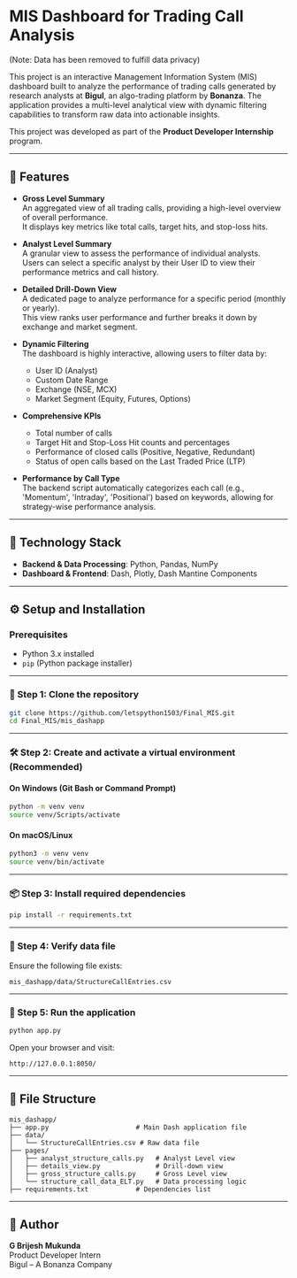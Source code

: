 
# MIS Dashboard for Trading Call Analysis

(Note: Data has been removed to fulfill data privacy)

This project is an interactive Management Information System (MIS) dashboard built to analyze the performance of trading calls generated by research analysts at **Bigul**, an algo-trading platform by **Bonanza**. The application provides a multi-level analytical view with dynamic filtering capabilities to transform raw data into actionable insights.

This project was developed as part of the **Product Developer Internship** program.

---

## 🚀 Features

- **Gross Level Summary**  
  An aggregated view of all trading calls, providing a high-level overview of overall performance.  
  It displays key metrics like total calls, target hits, and stop-loss hits.

- **Analyst Level Summary**  
  A granular view to assess the performance of individual analysts.  
  Users can select a specific analyst by their User ID to view their performance metrics and call history.

- **Detailed Drill-Down View**  
  A dedicated page to analyze performance for a specific period (monthly or yearly).  
  This view ranks user performance and further breaks it down by exchange and market segment.

- **Dynamic Filtering**  
  The dashboard is highly interactive, allowing users to filter data by:
  - User ID (Analyst)
  - Custom Date Range
  - Exchange (NSE, MCX)
  - Market Segment (Equity, Futures, Options)

- **Comprehensive KPIs**
  - Total number of calls
  - Target Hit and Stop-Loss Hit counts and percentages
  - Performance of closed calls (Positive, Negative, Redundant)
  - Status of open calls based on the Last Traded Price (LTP)

- **Performance by Call Type**  
  The backend script automatically categorizes each call (e.g., 'Momentum', 'Intraday', 'Positional') based on keywords, allowing for strategy-wise performance analysis.

---

## 🧰 Technology Stack

- **Backend & Data Processing**: Python, Pandas, NumPy  
- **Dashboard & Frontend**: Dash, Plotly, Dash Mantine Components

---

## ⚙️ Setup and Installation

### Prerequisites

- Python 3.x installed
- `pip` (Python package installer)

---

### 🔧 Step 1: Clone the repository

```bash
git clone https://github.com/letspython1503/Final_MIS.git
cd Final_MIS/mis_dashapp
```

---

### 🛠️ Step 2: Create and activate a virtual environment (Recommended)

#### On Windows (Git Bash or Command Prompt)

```bash
python -m venv venv
source venv/Scripts/activate
```

#### On macOS/Linux

```bash
python3 -m venv venv
source venv/bin/activate
```

---

### 📦 Step 3: Install required dependencies

```bash
pip install -r requirements.txt
```

---

### 📂 Step 4: Verify data file

Ensure the following file exists:

```
mis_dashapp/data/StructureCallEntries.csv
```

---

### 🚀 Step 5: Run the application

```bash
python app.py
```

Open your browser and visit:

```
http://127.0.0.1:8050/
```

---

## 📁 File Structure

```
mis_dashapp/
├── app.py                      # Main Dash application file
├── data/
│   └── StructureCallEntries.csv # Raw data file
├── pages/
│   ├── analyst_structure_calls.py   # Analyst Level view
│   ├── details_view.py              # Drill-down view
│   ├── gross_structure_calls.py     # Gross Level view
│   └── structure_call_data_ELT.py   # Data processing logic
├── requirements.txt            # Dependencies list
```

---

## 👤 Author

**G Brijesh Mukunda**  
Product Developer Intern  
Bigul – A Bonanza Company

